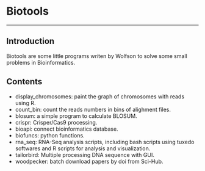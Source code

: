 # Biotools #
***

## Introduction ##
Biotools are some little programs writen by Wolfson to solve some small problems in Bioinformatics.


## Contents ##
* display_chromosomes: paint the graph of chromosomes with reads using R.
* count_bin: count the reads numbers in bins of alighment files.
* blosum: a simple program to calculate BLOSUM.
* crispr: Crisper/Cas9 processing.
* bioapi: connect bioinformatics database.
* biofuncs: python functions.
* rna_seq: RNA-Seq analysis scripts, including bash scripts using tuxedo softwares and R scripts for analysis and visualization. 
* tailorbird: Multiple processing DNA sequence with GUI.
* woodpecker: batch download papers by doi from Sci-Hub.

